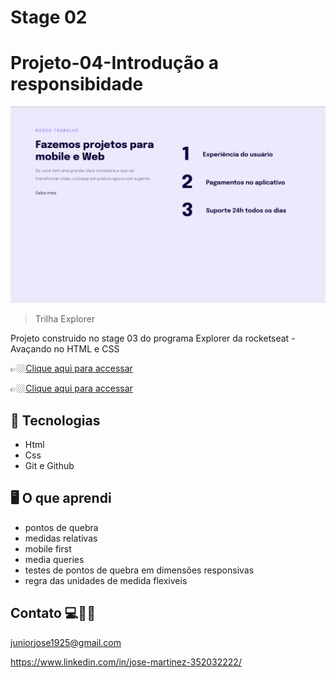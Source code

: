 # Stage 02

# Projeto-04-Introdução a responsibidade



![preview](./projeto_04.png)


> Trilha Explorer 

Projeto construido no stage 03 do programa Explorer da rocketseat - Avaçando no HTML e CSS

👉🏼[Clique aqui para accessar](https://projeto04-intro-responsibidade.netlify.app/)

👉🏼[Clique aqui para accessar](https://jose26362780.github.io/Projeto-04-Introdu-o-a-responsibidade-/)



##  🔧 Tecnologias


- Html 
- Css
- Git e Github

##  🖥️ O que aprendi 


- pontos de quebra
- medidas relativas
- mobile first
- media queries
- testes de pontos de quebra em dimensões responsivas
- regra das unidades de medida flexiveis



## Contato 💻🧑‍💻 

juniorjose1925@gmail.com


https://www.linkedin.com/in/jose-martinez-352032222/
